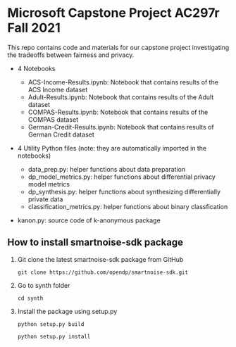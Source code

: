 
# Microsoft Capstone Project AC297r Fall 2021

This repo contains code and materials for our capstone project investigating the tradeoffs between fairness and privacy. 

* 4 Notebooks 

  *  ACS-Income-Results.ipynb: Notebook that contains results of the ACS Income dataset
  *  Adult-Results.ipynb: Notebook that contains results of the Adult dataset
  *  COMPAS-Results.ipynb: Notebook that contains results of the COMPAS dataset
  *  German-Credit-Results.ipynb: Notebook that contains results of German Credit dataset

* 4 Utility Python files (note: they are automatically imported in the notebooks) 
  
  * data_prep.py: helper functions about data preparation 
  * dp_model_metrics.py: helper functions about differential privacy model metrics
  * dp_synthesis.py: helper functions about synthesizing differentially private data
  * classification_metrics.py: helper functions about binary classfication 

* kanon.py: source code of k-anonymous package

## How to install smartnoise-sdk package

1. Git clone the latest smartnoise-sdk package from GitHub
  
   `git clone https://github.com/opendp/smartnoise-sdk.git`
   
2. Go to synth folder

   `cd synth`

3. Install the package using setup.py

   `python setup.py build`
    
   `python setup.py install`
